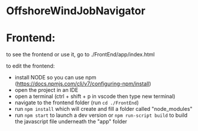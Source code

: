 # OffshoreWindJobNavigator

# Frontend:
to see the frontend or use it, go to ./FrontEnd/app/index.html

to edit the frontend:
- install NODE so you can use npm (https://docs.npmjs.com/cli/v7/configuring-npm/install)
- open the project in an IDE
- open a terminal (ctrl + shift + p in vscode then type new terminal)
- navigate to the frontend folder (run `cd ./FrontEnd`)
- run `npm install` which will create and fill a folder called "node_modules"
- run `npm start` to launch a dev version or `npm run-script build` to build the javascript file underneath the "app" folder
